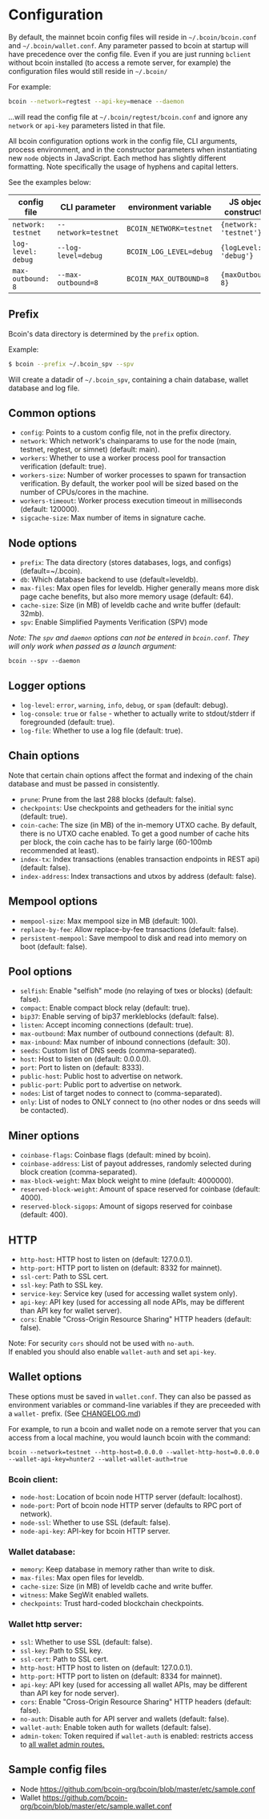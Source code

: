 # Configuration

By default, the mainnet bcoin config files will reside in `~/.bcoin/bcoin.conf`
and `~/.bcoin/wallet.conf`. Any parameter passed to bcoin at startup will have
precedence over the config file. Even if you are just running `bclient` without
bcoin installed (to access a remote server, for example) the configuration
files would still reside in `~/.bcoin/`

For example:

``` bash
bcoin --network=regtest --api-key=menace --daemon
```

...will read the config file at `~/.bcoin/regtest/bcoin.conf` and ignore any
`network` or `api-key` parameters listed in that file.

All bcoin configuration options work in the config file, CLI arguments,
process environment, and in the constructor parameters when instantiating
new `node` objects in JavaScript. Each method has slightly different
formatting. Note specifically the usage of hyphens and capital letters.

See the examples below:

| config file | CLI parameter | environment variable | JS object constructor |
|---|---|---|---|
| `network: testnet` | `--network=testnet` | `BCOIN_NETWORK=testnet` | `{network: 'testnet'}` |
| `log-level: debug` | `--log-level=debug` | `BCOIN_LOG_LEVEL=debug` | `{logLevel: 'debug'}` |
| `max-outbound: 8` | `--max-outbound=8` | `BCOIN_MAX_OUTBOUND=8` | `{maxOutbound: 8}`|

## Prefix

Bcoin's data directory is determined by the `prefix` option.

Example:

``` bash
$ bcoin --prefix ~/.bcoin_spv --spv
```

Will create a datadir of `~/.bcoin_spv`, containing a chain database, wallet
database and log file.

## Common options

- `config`: Points to a custom config file, not in the prefix directory.
- `network`: Which network's chainparams to use for the node (main, testnet,
  regtest, or simnet) (default: main).
- `workers`: Whether to use a worker process pool for transaction
  verification (default: true).
- `workers-size`: Number of worker processes to spawn for transaction
  verification. By default, the worker pool will be sized based on the number
  of CPUs/cores in the machine.
- `workers-timeout`: Worker process execution timeout in
  milliseconds (default: 120000).
- `sigcache-size`: Max number of items in signature cache.

## Node options

- `prefix`: The data directory (stores databases, logs, and configs)
  (default=~/.bcoin).
- `db`: Which database backend to use (default=leveldb).
- `max-files`: Max open files for leveldb. Higher generally means more disk
  page cache benefits, but also more memory usage (default: 64).
- `cache-size`: Size (in MB) of leveldb cache and write buffer
  (default: 32mb).
- `spv`: Enable Simplified Payments Verification (SPV) mode

*Note: The `spv` and `daemon` options can not be entered in `bcoin.conf`.
They will only work when passed as a launch argument:*
```
bcoin --spv --daemon
```

## Logger options

- `log-level`: `error`, `warning`, `info`, `debug`, or `spam` (default: debug).
- `log-console`: `true` or `false` - whether to actually write to stdout/stderr
  if foregrounded (default: true).
- `log-file`: Whether to use a log file (default: true).

## Chain options

Note that certain chain options affect the format and indexing of the chain
database and must be passed in consistently.

- `prune`: Prune from the last 288 blocks (default: false).
- `checkpoints`: Use checkpoints and getheaders for the initial
  sync (default: true).
- `coin-cache`: The size (in MB) of the in-memory UTXO cache. By default,
  there is no UTXO cache enabled. To get a good number of cache hits per
  block, the coin cache has to be fairly large (60-100mb recommended at least).
- `index-tx`: Index transactions (enables transaction endpoints in REST api)
  (default: false).
- `index-address`: Index transactions and utxos by address (default: false).

## Mempool options

- `mempool-size`: Max mempool size in MB (default: 100).
- `replace-by-fee`: Allow replace-by-fee transactions (default: false).
- `persistent-mempool`: Save mempool to disk and read into memory on boot
  (default: false).

## Pool options

- `selfish`: Enable "selfish" mode (no relaying of txes or blocks)
  (default: false).
- `compact`: Enable compact block relay (default: true).
- `bip37`: Enable serving of bip37 merkleblocks (default: false).
- `listen`: Accept incoming connections (default: true).
- `max-outbound`: Max number of outbound connections (default: 8).
- `max-inbound`: Max number of inbound connections (default: 30).
- `seeds`: Custom list of DNS seeds (comma-separated).
- `host`: Host to listen on (default: 0.0.0.0).
- `port`: Port to listen on (default: 8333).
- `public-host`: Public host to advertise on network.
- `public-port`: Public port to advertise on network.
- `nodes`: List of target nodes to connect to (comma-separated).
- `only`: List of nodes to ONLY connect to (no other nodes or dns seeds will
  be contacted).

## Miner options

- `coinbase-flags`: Coinbase flags (default: mined by bcoin).
- `coinbase-address`: List of payout addresses, randomly selected during block
  creation (comma-separated).
- `max-block-weight`: Max block weight to mine (default: 4000000).
- `reserved-block-weight`: Amount of space reserved for coinbase
  (default: 4000).
- `reserved-block-sigops`: Amount of sigops reserved for coinbase
  (default: 400).

## HTTP

- `http-host`: HTTP host to listen on (default: 127.0.0.1).
- `http-port`: HTTP port to listen on (default: 8332 for mainnet).
- `ssl-cert`: Path to SSL cert.
- `ssl-key`: Path to SSL key.
- `service-key`: Service key (used for accessing wallet system only).
- `api-key`: API key (used for accessing all node APIs, may be different than
  API key for wallet server).
- `cors`: Enable "Cross-Origin Resource Sharing" HTTP headers (default: false).

Note: For security `cors` should not be used with `no-auth`. \
If enabled you should also enable `wallet-auth` and set `api-key`.

## Wallet options

These options must be saved in `wallet.conf`. They can also be passed as
environment variables or command-line variables if they are preceeded with
a `wallet-` prefix. (See [CHANGELOG.md](https://github.com/bcoin-org/bcoin/blob/master/CHANGELOG.md#configuration-changes))

For example, to run a bcoin and wallet node on a remote server that you can
access from a local machine, you would launch bcoin with the command:

`bcoin --network=testnet --http-host=0.0.0.0 --wallet-http-host=0.0.0.0
--wallet-api-key=hunter2 --wallet-wallet-auth=true`

### Bcoin client:

- `node-host`: Location of bcoin node HTTP server (default: localhost).
- `node-port`: Port of bcoin node HTTP server (defaults to RPC port
  of network).
- `node-ssl`: Whether to use SSL (default: false).
- `node-api-key`: API-key for bcoin HTTP server.

### Wallet database:

- `memory`: Keep database in memory rather than write to disk.
- `max-files`: Max open files for leveldb.
- `cache-size`: Size (in MB) of leveldb cache and write buffer.
- `witness`: Make SegWit enabled wallets.
- `checkpoints`: Trust hard-coded blockchain checkpoints.

### Wallet http server:

- `ssl`: Whether to use SSL (default: false).
- `ssl-key`: Path to SSL key.
- `ssl-cert`: Path to SSL cert.
- `http-host`: HTTP host to listen on (default: 127.0.0.1).
- `http-port`: HTTP port to listen on (default: 8334 for mainnet).
- `api-key`: API key (used for accessing all wallet APIs, may be different
  than API key for node server).
- `cors`: Enable "Cross-Origin Resource Sharing" HTTP headers (default: false).
- `no-auth`: Disable auth for API server and wallets (default: false).
- `wallet-auth`: Enable token auth for wallets (default: false).
- `admin-token`: Token required if `wallet-auth` is enabled: restricts access
  to [all wallet admin routes.](https://bcoin.io/api-docs/#wallet-admin-commands)

## Sample config files

- Node https://github.com/bcoin-org/bcoin/blob/master/etc/sample.conf
- Wallet https://github.com/bcoin-org/bcoin/blob/master/etc/sample.wallet.conf
